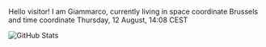 Hello visitor! I am Giammarco, currently living in space coordinate Brussels and time coordinate Thursday, 12 August, 14:08 CEST

![GitHub Stats](https://github-readme-stats.vercel.app/api?username=grcasanova)
